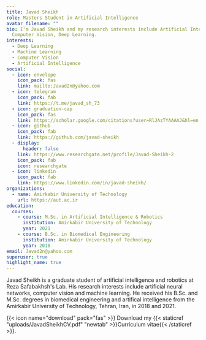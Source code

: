 ```yaml
---
title: Javad Sheikh
role: Masters Student in Artificial Intelligence
avatar_filename: ""
bio: I'm Javad Sheikh and my research interests include Artificial Intelligence,
  Computer Vision, Deep Learning.
interests:
  - Deep Learning
  - Machine Learning
  - Computer Vision
  - Artificial Intelligence
social:
  - icon: envelope
    icon_pack: fas
    link: mailto:Javad2n@yahoo.com
  - icon: telegram
    icon_pack: fab
    link: https://t.me/javad_sh_73
  - icon: graduation-cap
    icon_pack: fas
    link: https://scholar.google.com/citations?user=RlJAzTYAAAAJ&hl=en
  - icon: github
    icon_pack: fab
    link: https://github.com/javad-sheikh
  - display:
      header: false
    link: https://www.researchgate.net/profile/Javad-Sheikh-2
    icon_pack: fab
    icon: researchgate
  - icon: linkedin
    icon_pack: fab
    link: https://www.linkedin.com/in/javad-sheikh/
organizations:
  - name: Amirkabir University of Technology
    url: https://aut.ac.ir
education:
  courses:
    - course: M.Sc. in Artificial Intelligence & Robotics
      institution: Amirkabir University of Technology
      year: 2021
    - course: B.Sc. in Biomedical Engineering
      institution: Amirkabir University of Technology
      year: 2018
email: Javad2n@yahoo.com
superuser: true
highlight_name: true
---
```

Javad Sheikh is a graduate student of artificial intelligence and robotics at Reza Safabakhsh's Lab. His research interests include artificial neural networks, computer vision and machine learning. He received his B.Sc. and M.Sc. degrees in biomedical engineering and artifical intelligence from the Amirkabir University of Technology, Tehran, Iran, in 2018 and 2021.

{{< icon name="download" pack="fas" >}} Download my {{< staticref "uploads/JavadSheikhCV.pdf" "newtab" >}}Curriculum vitae{{< /staticref >}}.